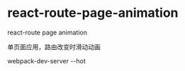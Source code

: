 # react-route-page-animation
react-route page animation

单页面应用，路由改变时滑动动画


webpack-dev-server --hot

